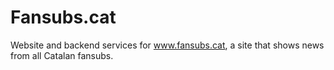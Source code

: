 # Fansubs.cat
Website and backend services for www.fansubs.cat, a site that shows news from all Catalan fansubs.
